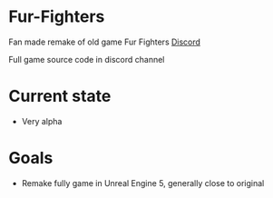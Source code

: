 # Fur-Fighters
Fan made remake of old game Fur Fighters
[Discord](https://discord.gg/zgSVGSs)

Full game source code in discord channel

# Current state
* Very alpha

# Goals
* Remake fully game in Unreal Engine 5, generally close to original

